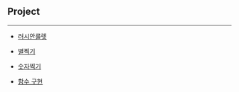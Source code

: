 ## Project
---
* [러시안룰렛](https://github.com/JongsooPark1/JavaScript/tree/master/Project/%EB%9F%AC%EC%8B%9C%EC%95%88%EB%A3%B0%EB%A0%9B)

* [별찍기](https://github.com/JongsooPark1/JavaScript/tree/master/Project/%EB%B3%84%EC%B0%8D%EA%B8%B0)

* [숫자찍기](https://github.com/JongsooPark1/JavaScript/tree/master/Project/%EC%88%AB%EC%9E%90%EC%B0%8D%EA%B8%B0)

* [함수 구현](https://github.com/JongsooPark1/JavaScript/tree/master/Project/%ED%95%A8%EC%88%98%20%EA%B5%AC%ED%98%84)
